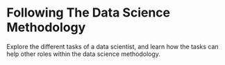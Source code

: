 # Following The Data Science Methodology

Explore the different tasks of a data scientist, and learn how the tasks can help other roles within the data science methodology.
